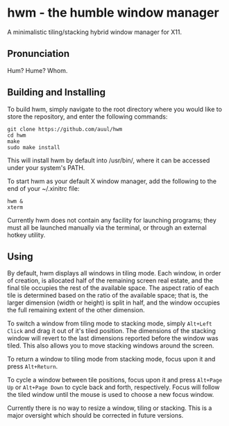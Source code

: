 # hwm - the humble window manager
A minimalistic tiling/stacking hybrid window manager for X11.

## Pronunciation
Hum? Hume? Whom.

## Building and Installing
To build hwm, simply navigate to the root directory where you would like to store the repository, and enter the following commands:

```
git clone https://github.com/auul/hwm
cd hwm
make
sudo make install
```

This will install hwm by default into /usr/bin/, where it can be accessed under your system's PATH.

To start hwm as your default X window manager, add the following to the end of your ~/.xinitrc file:

```
hwm &
xterm
```

Currently hwm does not contain any facility for launching programs; they must all be launched manually via the terminal, or through an external hotkey utility.

## Using

By default, hwm displays all windows in tiling mode. Each window, in order of creation, is allocated half of the remaining screen real estate, and the final tile occupies the rest of the available space. The aspect ratio of each tile is determined based on the ratio of the available space; that is, the larger dimension (width or height) is split in half, and the window occupies the full remaining extent of the other dimension.

To switch a window from tiling mode to stacking mode, simply `Alt+Left Click` and drag it out of it's tiled position. The dimensions of the stacking window will revert to the last dimensions reported before the window was tiled. This also allows you to move stacking windows around the screen.

To return a window to tiling mode from stacking mode, focus upon it and press `Alt+Return`.

To cycle a window between tile positions, focus upon it and press `Alt+Page Up` or `Alt+Page Down` to cycle back and forth, respectively. Focus will follow the tiled window until the mouse is used to choose a new focus window.

Currently there is no way to resize a window, tiling or stacking. This is a major oversight which should be corrected in future versions.

